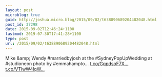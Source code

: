 ```yaml
---
layout: post
microblog: true
guid: http://joshua.micro.blog/2015/09/02/t638890689204482048.html
post_id: 37298
date: 2015-09-02T12:46:24+1100
lastmod: 2019-07-30T17:41:28+1100
type: post
url: /2015/09/02/t638890689204482048.html
---
```

Mike &amp;amp; Wendy #marriedbyjosh at the #SydneyPopUpWedding at #studioneon photo by #emmahampto… [t.co/GqpdsoF7X...](http://t.co/GqpdsoF7XL) [t.co/VTlwW4lqW...](http://t.co/VTlwW4lqWT)
